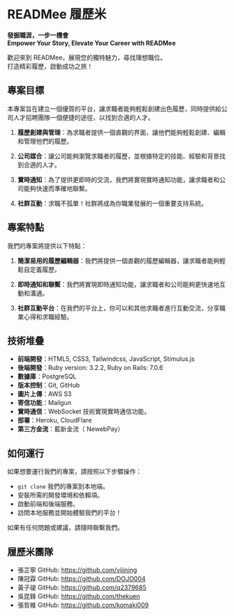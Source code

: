 # READMee 履歷米
**發掘職涯，一步一機會** <br>
**Empower Your Story, Elevate Your Career with READMee**

歡迎來到 READMee，展現您的獨特魅力，尋找理想職位。<br>
打造精彩履歷，啟動成功之旅！

## 專案目標
本專案旨在建立一個優質的平台，讓求職者能夠輕鬆創建出色履歷，同時提供給公司人才招聘團隊一個便捷的途徑，以找到合適的人才。

1. **履歷創建與管理**：為求職者提供一個直觀的界面，讓他們能夠輕鬆創建、編輯和管理他們的履歷。

2. **公司媒合**：讓公司能夠瀏覽求職者的履歷，並根據特定的技能、經驗和背景找到合適的人才。

3. **實時通知**：為了提供更即時的交流，我們將實現實時通知功能，讓求職者和公司能夠快速而準確地聯繫。

4. **社群互動**：求職不孤單！社群將成為你職業發展的一個重要支持系統。

## 專案特點

我們的專案將提供以下特點：

1. **簡潔易用的履歷編輯器**：我們將提供一個直觀的履歷編輯器，讓求職者能夠輕鬆自定義履歷。

2. **即時通知和聯繫**：我們將實現即時通知功能，讓求職者和公司能夠更快速地互動和溝通。
  
3. **社群互動平台**：在我們的平台上，你可以和其他求職者進行互動交流，分享職業心得和求職經驗。

## 技術堆疊

- **前端開發**：HTML5, CSS3, Tailwindcss, JavaScript, Stimulus.js 
- **後端開發**：Ruby version: 3.2.2, Ruby on Rails: 7.0.6
- **數據庫**：PostgreSQL
- **版本控制**：Git, GitHub
- **圖片上傳**：AWS S3
- **寄信功能**：Mailgun
- **實時通信**：WebSocket 技術實現實時通信功能。
- **部署**：Heroku, CloudFlare
- **第三方金流**：藍新金流（ NewebPay）

## 如何運行

如果想要運行我們的專案，請按照以下步驟操作：
-  `git clone` 我們的專案到本地端。
- 安裝所需的開發環境和依賴項。
- 啟動前端和後端服務。
- 訪問本地服務並開始體驗我們的平台！

如果有任何問題或建議，請隨時聯繫我們。

## 履歷米團隊
- 張芷寧 GitHub: https://github.com/viiining
- 陳冠霖 GitHub: https://github.com/DOJO004
- 黃子禔 GitHub: https://github.com/q2379685
- 吳昆鋒 GitHub: https://github.com/thekuen
- 張哲維 GitHub: https://github.com/komaki009